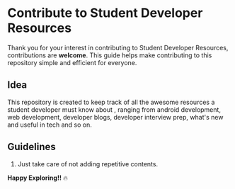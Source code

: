 
# Contribute to Student Developer Resources

Thank you for your interest in contributing to Student Developer Resources, contributions are **welcome**.
This guide helps make contributing to this repository simple and efficient for everyone.


## Idea
This repository is created to keep track of all the awesome resources a student developer must know about , ranging from android development, web development, developer blogs, developer interview prep,  what's new and useful in tech and so on.

## Guidelines
1. Just take care of not adding repetitive contents.

**Happy Exploring!!** :fire:
